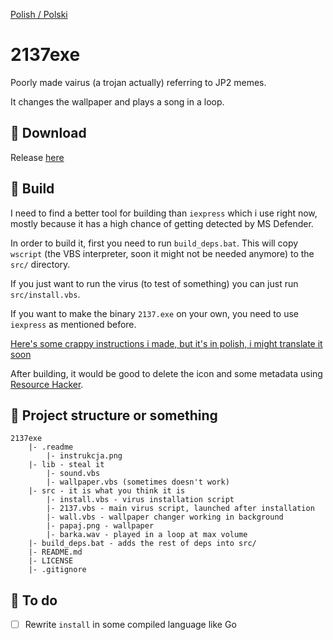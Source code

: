 [Polish / Polski](./README-PL.md)

# 2137exe

Poorly made vairus (a trojan actually) referring to JP2 memes.

It changes the wallpaper and plays a song in a loop.

## 🔽 Download

Release [here](https://github.com/henior2/2137exe/releases/latest)

## 🧱 Build

I need to find a better tool for building than `iexpress` which i use right now, mostly because it has a high chance of getting detected by MS Defender.

In order to build it, first you need to run `build_deps.bat`. This will copy `wscript` (the VBS interpreter, soon it might not be needed anymore) to the `src/` directory.

If you just want to run the virus (to test of something) you can just run `src/install.vbs`.

If you want to make the binary `2137.exe` on your own, you need to use `iexpress` as mentioned before.

[Here's some crappy instructions i made, but it's in polish, i might translate it soon](.readme/instrukcja.png)

After building, it would be good to delete the icon and some metadata using [Resource Hacker](http://www.angusj.com/resourcehacker/).

## 📂 Project structure or something

```
2137exe
    |- .readme
        |- instrukcja.png
    |- lib - steal it
        |- sound.vbs
        |- wallpaper.vbs (sometimes doesn't work)
    |- src - it is what you think it is
        |- install.vbs - virus installation script
        |- 2137.vbs - main virus script, launched after installation
        |- wall.vbs - wallpaper changer working in background
        |- papaj.png - wallpaper
        |- barka.wav - played in a loop at max volume
    |- build_deps.bat - adds the rest of deps into src/
    |- README.md
    |- LICENSE
    |- .gitignore
```

## 📝 To do

- [ ] Rewrite `install` in some compiled language like Go